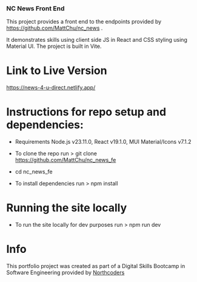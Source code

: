 ### NC News Front End

This project provides a front end to the endpoints provided by https://github.com/MattChu/nc_news .

It demonstrates skills using client side JS in React and CSS styling using Material UI. The project is built in Vite.

# Link to Live Version

https://news-4-u-direct.netlify.app/

# Instructions for repo setup and dependencies:

- Requirements Node.js v23.11.0, React v19.1.0, MUI Material/Icons v7.1.2

- To clone the repo run > git clone https://github.com/MattChu/nc_news_fe

- cd nc_news_fe

- To install dependencies run > npm install

# Running the site locally

- To run the site locally for dev purposes run > npm run dev

# Info

This portfolio project was created as part of a Digital Skills Bootcamp in Software Engineering provided by [Northcoders](https://northcoders.com/)
